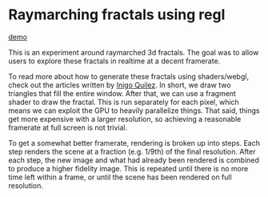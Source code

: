 # Raymarching fractals using regl

[demo](https://fractal.garden)

This is an experiment around raymarched 3d fractals. The goal was to allow users to explore these fractals in realtime at a decent framerate.

To read more about how to generate these fractals using shaders/webgl, check out the articles written by [Inigo Quilez](https://www.iquilezles.org/). In short, we draw two triangles that fill the entire window. After that, we can use a fragment shader to draw the fractal. This is run separately for each pixel, which means we can exploit the GPU to heavily parallelize things. That said, things get more expensive with a larger resolution, so achieving a reasonable framerate at full screen is not trivial.

To get a somewhat better framerate, rendering is broken up into steps. Each step renders the scene at a fraction (e.g. 1/9th) of the final resolution. After each step, the new image and what had already been rendered is combined to produce a higher fidelity image. This is repeated until there is no more time left within a frame, or until the scene has been rendered on full resolution.